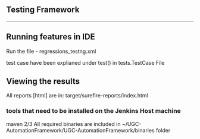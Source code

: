 Testing Framework
------------------------
------------------------
## Running features in IDE
Run the file - regressions_testng.xml

test case have been explianed under test() in tests.TestCase File


## Viewing the results
All reports [html] are in: target/surefire-reports/index.html

### tools that need to be installed on the Jenkins Host machine
maven 2/3
All required binaries are included in ~/UGC-AutomationFramework/UGC-AutomationFramework/binaries folder
